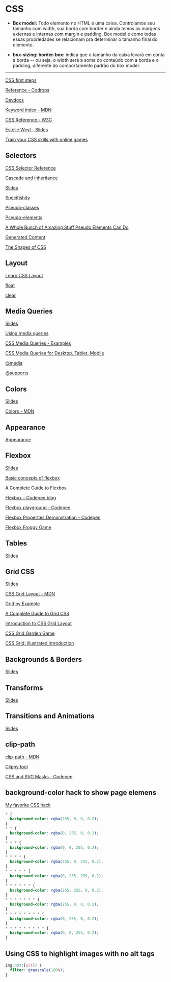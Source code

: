 # CSS

* **Box model:** Todo elemento no HTML é uma caixa. Controlamos seu tamanho com width, sua borda com border e ainda temos as margens externas e internas com margin e padding. Box model é como todas essas propriedades se relacionam pra determinar o tamanho final do elemento.

* **box-sizing: border-box:** indica que o tamanho da caixa levará em conta a borda -- ou seja, o width será a soma do conteúdo com a borda e o padding, diferente do comportamento padrão do box model.

---

[CSS first steps](https://developer.mozilla.org/en-US/docs/Learn/CSS/First_steps)

[Reference - Codrops](https://tympanus.net/codrops/css_reference/)

[Devdocs](https://devdocs.io/css/)

[Keyword index - MDN](https://developer.mozilla.org/en-US/docs/Web/CSS/Reference#Keyword_index)

[CSS Reference - W3C](https://www.w3schools.com/cssref/)

[Estelle Weyl - Slides](https://estelle.github.io/cssmastery)

[Train your CSS skills with online games](https://dev.to/paco_ita/train-your-css-skills-with-online-games-4ah3)

## Selectors

[CSS Selector Reference](https://www.w3schools.com/cssref/css_selectors.asp)

[Cascade and inheritance](https://developer.mozilla.org/en-US/docs/Learn/CSS/Introduction_to_CSS/Cascade_and_inheritance)

[Slides](https://estelle.github.io/cssmastery/selectors/#slide1)

[Specifishity](http://specifishity.com/specifishity.pdf)

[Pseudo-classes](https://developer.mozilla.org/en-US/docs/Web/CSS/Pseudo-classes)

[Pseudo-elements](https://developer.mozilla.org/en-US/docs/Web/CSS/Pseudo-elements)

[A Whole Bunch of Amazing Stuff Pseudo Elements Can Do](https://css-tricks.com/pseudo-element-roundup/)

[Generated Content](https://estelle.github.io/cssmastery/generated)

[The Shapes of CSS](https://css-tricks.com/the-shapes-of-css/)

## Layout

[Learn CSS Layout](https://learnlayout.com/)

[float](https://developer.mozilla.org/en-US/docs/Web/CSS/float)

[clear](https://developer.mozilla.org/en-US/docs/Web/CSS/clear)

## Media Queries

[Slides](https://estelle.github.io/cssmastery/media)

[Using media queries](https://developer.mozilla.org/en-US/docs/Web/CSS/Media_Queries/Using_media_queries)

[CSS Media Queries - Examples](https://www.w3schools.com/css/css3_mediaqueries_ex.asp)

[CSS Media Queries for Desktop, Tablet, Mobile](https://gist.github.com/gokulkrishh/242e68d1ee94ad05f488)

[@media](https://developer.mozilla.org/en-US/docs/Web/CSS/@media)

[@supports](https://developer.mozilla.org/en-US/docs/Web/CSS/@supports)

## Colors

[Slides](https://estelle.github.io/cssmastery/colors)

[Colors - MDN](https://developer.mozilla.org/en-US/docs/Web/CSS/color_value)

## Appearance

[Appearance](https://developer.mozilla.org/en-US/docs/Web/CSS/appearance)

## Flexbox

[Slides](https://estelle.github.io/cssmastery/flexbox)

[Basic concepts of flexbox](https://developer.mozilla.org/en-US/docs/Web/CSS/CSS_Flexible_Box_Layout/Basic_Concepts_of_Flexbox)

[A Complete Guide to Flexbox](https://css-tricks.com/snippets/css/a-guide-to-flexbox/)

[Flexbox - Codepen blog](https://codepen.io/rikstar/post/flexbox)

[Flexbox playground - Codepen](https://codepen.io/enxaneta/full/adLPwv/)

[Flexbox Properties Demonstration - Codepen](https://codepen.io/justd/full/yydezN/)

[Flexbox Froggy Game](https://codepip.com/games/flexbox-froggy/)

## Tables

[Slides](https://estelle.github.io/cssmastery/tables)

## Grid CSS

[Slides](https://estelle.github.io/cssmastery/grid)

[CSS Grid Layout - MDN](https://developer.mozilla.org/en-US/docs/Web/CSS/CSS_Grid_Layout)

[Grid by Example](https://gridbyexample.com/examples)

[A Complete Guide to Grid CSS](https://css-tricks.com/snippets/css/complete-guide-grid/)

[Introduction to CSS Grid Layout](https://mozilladevelopers.github.io/playground/css-grid)

[CSS Grid Garden Game](https://cssgridgarden.com/)

[CSS Grid: illustrated introduction](https://dev.to/mustapha/css-grid-illustrated-introduction-52l5)

## Backgrounds & Borders

[Slides](https://estelle.github.io/cssmastery/borders/)

## Transforms

[Slides](https://estelle.github.io/cssmastery/transforms)

## Transitions and Animations

[Slides](https://estelle.github.io/cssmastery/animations/)

## clip-path

[clip-path - MDN](https://developer.mozilla.org/en-US/docs/Web/CSS/clip-path)

[Clippy tool](https://bennettfeely.com/clippy/)

[CSS and SVG Masks - Codepen](https://codepen.io/yoksel/full/fsdbu/)

## background-color hack to show page elemens

[My favorite CSS hack](https://dev.to/gajus/my-favorite-css-hack-32g3)

```css
* {
  background-color: rgba(255, 0, 0, 0.2);
}
* * {
  background-color: rgba(0, 255, 0, 0.2);
}
* * * {
  background-color: rgba(0, 0, 255, 0.2);
}
* * * * {
  background-color: rgba(255, 0, 255, 0.2);
}
* * * * * {
  background-color: rgba(0, 255, 255, 0.2);
}
* * * * * * {
  background-color: rgba(255, 255, 0, 0.2);
}
* * * * * * * {
  background-color: rgba(255, 0, 0, 0.2);
}
* * * * * * * * {
  background-color: rgba(0, 255, 0, 0.2);
}
* * * * * * * * * {
  background-color: rgba(0, 0, 255, 0.2);
}
```

## Using CSS to highlight images with no alt tags

```css
img:not([alt]) {
  filter: grayscale(100%);
}
```
